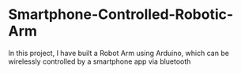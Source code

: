 # Smartphone-Controlled-Robotic-Arm
In this project, I have built a Robot Arm using Arduino, which can be wirelessly controlled by a smartphone app via bluetooth
